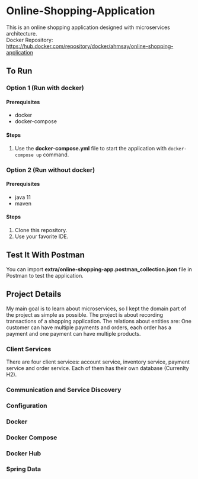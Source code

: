 # Online-Shopping-Application
This is an online shopping application designed with microservices architecture.<br>
Docker Repository: https://hub.docker.com/repository/docker/ahmsay/online-shopping-application

## To Run
### Option 1 (Run with docker)
#### Prerequisites
- docker
- docker-compose
#### Steps
1. Use the <b>docker-compose.yml</b> file to start the application with `docker-compose up` command.

### Option 2 (Run without docker)
#### Prerequisites
- java 11
- maven
#### Steps
1. Clone this repository.
2. Use your favorite IDE.

## Test It With Postman
You can import <b>extra/online-shopping-app.postman_collection.json</b> file in Postman to test the application.

## Project Details
My main goal is to learn about microservices, so I kept the domain part of the project as simple as possible. The project is about recording transactions of a shopping application. The relations about entities are: One customer can have multiple payments and orders, each order has a payment and one payment can have multiple products.
### Client Services
There are four client services: account service, inventory service, payment service and order service. Each of them has their own database (Currenlty H2).
### Communication and Service Discovery

### Configuration

### Docker

### Docker Compose

### Docker Hub

### Spring Data
